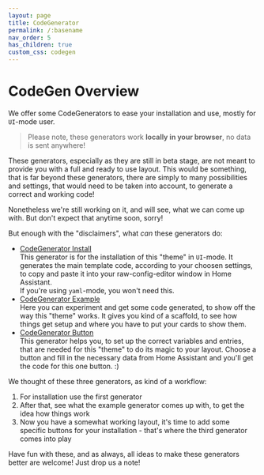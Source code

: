 ```yaml
---
layout: page
title: CodeGenerator
permalink: /:basename
nav_order: 5
has_children: true
custom_css: codegen
---
```


# CodeGen Overview
We offer some CodeGenerators to ease your installation and use, mostly for `UI`-mode user.   

> Please note, these generators work **locally in your browser**, no data is sent anywhere!  

These generators, especially as they are still in beta stage, are not meant to provide you with a full and ready to use layout. This would be something, that is far beyond these generators, there are simply to many possibilities and settings, that would need to be taken into account, to generate a correct and working code!  

Nonetheless we're still working on it, and will see, what we can come up with. But don't expect that anytime soon, sorry!  

But enough with the "disclaimers", what *can* these generators do:  
* <u>CodeGenerator Install</u>  
  This generator is for the installation of this "theme" in `UI`-mode. It generates the main template code, according to your choosen settings, to copy and paste it into your raw-config-editor window in Home Assistant.  
  If you're using `yaml`-mode, you won't need this.  
* <u>CodeGenerator Example</u>  
  Here you can experiment and get some code generated, to show off the way this "theme" works. It gives you kind of a scaffold, to see how things get setup and where you have to put your cards to show them.  
* <u>CodeGenerator Button</u>  
  This generator helps you, to set up the correct variables and entries, that are needed for this "theme" to do its magic to your layout. Choose a button and fill in the necessary data from Home Assistant and you'll get the code for this one button. :)  

We thought of these three generators, as kind of a workflow:  
1. For installation use the first generator
1. After that, see what the example generator comes up with, to get the idea how things work
1. Now you have a somewhat working layout, it's time to add some specific buttons for your installation - that's where the third generator comes into play   

Have fun with these, and as always, all ideas to make these generators better are welcome! Just drop us a note! 